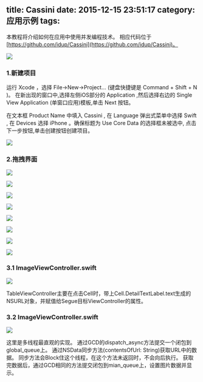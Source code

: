 title: Cassini
date: 2015-12-15 23:51:17
category: 应用示例
tags:
---

本教程将介绍如何在应用中使用并发编程技术。 相应代码位于[https://github.com/idup/Cassini](https://github.com/idup/Cassini)。

![](/picture/1-1.png)

### 1.新建项目

运行 Xcode ，选择 File->New->Project… (键盘快捷键是 Command + Shift + N )。 在新出现的窗口中,选择左侧iOS部分的 Application ,然后选择右边的 Single View Application (单窗口应用)模板,单击 Next 按钮。

在文本框 Product Name 中填入 Cassini , 在 Language 弹出式菜单中选择 Swift , 在 Devices 选择 iPhone 。确保标题为 Use Core Data 的选择框未被选中, 点击下一步按钮,单击创建按钮创建项目。

![](/picture/1-2.png)

### 2.拖拽界面

![](/picture/1-3.png)

![](/picture/1-4.png)

![](/picture/1-5.png)

![](/picture/1-6.png)

![](/picture/1-7.png)

![](/picture/1-8.png)

![](/picture/1-9.png)

![](/picture/2-0.png)

### 3.1 ImageViewController.swift

![](/picture/2-1.png)

TableViewController主要在点击Cell时，带上Cell.DetailTextLabel.text生成的NSURL对象，并赋值给Segue目标ViewController的属性。

### 3.2 ImageViewController.swift

![](/picture/2-2.png)

这里是多线程最直观的实现。
通过GCD的dispatch_async方法提交一个闭包到global_queue上。
通过NSData同步方法(contentsOfUrl: String)获取URL中的数据。
同步方法会Block住这个线程，在这个方法未返回时，不会向后执行。
获取完数据后，通过GCD相同的方法提交闭包到mian_queue上，设置图片数据并显示。
